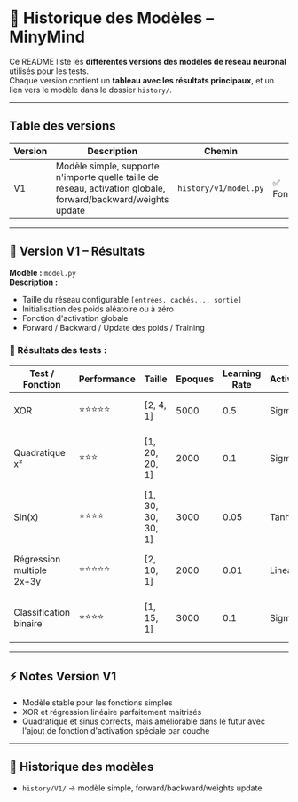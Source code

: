 # 📜 Historique des Modèles – MinyMind

Ce README liste les **différentes versions des modèles de réseau neuronal** utilisés pour les tests.  
Chaque version contient un **tableau avec les résultats principaux**, et un lien vers le modèle dans le dossier `history/`.

---

## Table des versions

| Version | Description | Chemin | État |
|---------|-------------|--------|------|
| V1      | Modèle simple, supporte n'importe quelle taille de réseau, activation globale, forward/backward/weights update | `history/v1/model.py` | ✅ Fonctionnel |

---

## 📍 Version V1 – Résultats

**Modèle :** `model.py`  
**Description :**  
- Taille du réseau configurable `[entrées, cachés..., sortie]`  
- Initialisation des poids aléatoire ou à zéro  
- Fonction d'activation globale  
- Forward / Backward / Update des poids / Training

### 🏁 Résultats des tests :

| Test / Fonction           | Performance | Taille              | Epoques | Learning Rate | Activation | Loss Finale | Exemple                            | Conclusion                                                               |
| ------------------------- | ----------- | ------------------- | ------- | ------------- | ---------- | ----------- | ---------------------------------- | ------------------------------------------------------------------------ |
| XOR                       |⭐⭐⭐⭐⭐| \[2, 4, 1]          | 5000    | 0.5           | Sigmoid    | 0.000347    | - I : \[0, 0], T : 0, P : 0.016    | Parfait, maîtrise totale du XOR                                          |
| Quadratique x²            |⭐⭐⭐      | \[1, 20, 20, 1]     | 2000    | 0.1           | Sigmoid    | 0.069216    | - I : 0.25, T : 0.062, P : 0.326   | Réseau a du mal sur la courbure, améliorer avec plus de neurones/couches |
| Sin(x)                    |⭐⭐⭐⭐   | \[1, 30, 30, 30, 1] | 3000    | 0.05          | Tanh       | 0.001614    | - I : 0.524, T : 0.500, P : 0.498  | Très bon pour fonctions oscillatoires, légère erreur à π/2               |
| Régression multiple 2x+3y |⭐⭐⭐⭐⭐| \[2, 10, 1]         | 2000    | 0.01          | Linear     | 0.000000    | - I : \[0.5,0.5], T : 2.5, P : 2.5 | Parfait pour les fonctions linéaires multiples                           |
| Classification binaire    |⭐⭐⭐⭐   | \[1, 15, 1]         | 3000    | 0.1           | Sigmoid    | 0.002743    | - I : 0.55, T : 1, P : 0.775       | Très bon pour classification binaire, frontière nette                    |

---

## ⚡ Notes Version V1
- Modèle stable pour les fonctions simples  
- XOR et régression linéaire parfaitement maitrisés
- Quadratique et sinus corrects, mais améliorable dans le futur avec l'ajout de fonction d'activation spéciale par couche 

---

## 📂 Historique des modèles
- `history/V1/` → modèle simple, forward/backward/weights update

